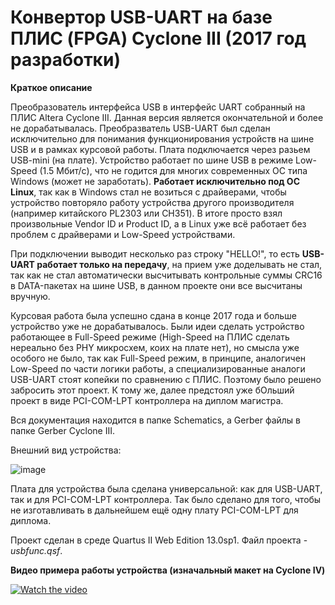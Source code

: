 # Конвертор USB-UART на базе ПЛИС (FPGA) Cyclone III (2017 год разработки)

**Краткое описание**

Преобразователь интерфейса USB в интерфейс UART собранный на ПЛИС Altera Cyclone III.
Данная версия является окончательной и более не дорабатывалась.
Преобразватель USB-UART был сделан исключительно для понимания функционирования устройств 
на шине USB и в рамках курсовой работы. 
Плата подключается через разьем USB-mini (на плате). Устройство работает по шине USB в режиме 
Low-Speed (1.5 Мбит/с), что не годится для многих современных ОС типа Windows (может не заработать). 
**Работает исключительно под ОС Linux**, так как в Windows стал не возиться с драйверами, 
чтобы устройство повторяло работу устройства другого производителя (например китайского PL2303 или CH351).
В итоге просто взял произвольные Vendor ID и Product ID, а в Linux уже всё работает без проблем 
с драйверами и Low-Speed устройствами. 

При подключении выводит несколько раз строку "HELLO!", то есть **USB-UART работает только на передачу**, на 
прием уже доделывать не стал, так как не стал автоматически высчитывать контрольные суммы CRC16 
в DATA-пакетах на шине USB, в данном проекте они все высчитаны вручную.

Курсовая работа была успешно сдана в конце 2017 года и больше устройство уже не дорабатывалось. Были идеи
сделать устройство работающее в Full-Speed режиме (High-Speed на ПЛИС сделать нереально без PHY микросхем, 
коих на плате нет), но смысла уже особого не было, так как Full-Speed режим, в принципе, аналогичен Low-Speed
по части логики работы, а специализированные аналоги USB-UART стоят копейки по сравнению с ПЛИС.
Поэтому было решено забросить этот проект. К тому же, далее предстоял уже бОльший проект в виде PCI-COM-LPT 
контроллера на диплом магистра.

Вся документация находится в папке Schematics, а Gerber файлы в папке Gerber Cyclone III.

Внешний вид устройства:

![image](https://user-images.githubusercontent.com/73369113/152704170-464451b1-6872-4e1c-9767-735c7e3d4f23.png)

Плата для устройства была сделана универсальной: как для USB-UART, так и для PCI-COM-LPT контроллера.
Так было сделано для того, чтобы не изготавливать в дальнейшем ещё одну плату PCI-COM-LPT для диплома.

Проект сделан в среде Quartus II Web Edition 13.0sp1. Файл проекта - _usbfunc.qsf_.

**Видео примера работы устройства (изначальный макет на Cyclone IV)**

[![Watch the video](https://img.youtube.com/vi/-tL1xr2gIYU/maxresdefault.jpg)](https://youtu.be/-tL1xr2gIYU)
